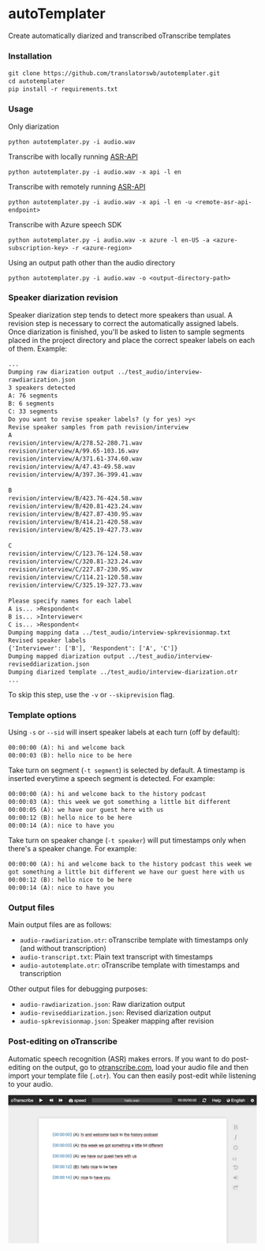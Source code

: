 # autoTemplater
Create automatically diarized and transcribed oTranscribe templates

### Installation

```
git clone https://github.com/translatorswb/autotemplater.git
cd autotemplater
pip install -r requirements.txt
```

### Usage

Only diarization
```
python autotemplater.py -i audio.wav 
```

Transcribe with locally running [ASR-API](https://github.com/translatorswb/ASR-API)
```
python autotemplater.py -i audio.wav -x api -l en
```

Transcribe with remotely running [ASR-API](https://github.com/translatorswb/ASR-API)
```
python autotemplater.py -i audio.wav -x api -l en -u <remote-asr-api-endpoint>
```

Transcribe with Azure speech SDK
```
python autotemplater.py -i audio.wav -x azure -l en-US -a <azure-subscription-key> -r <azure-region>
```

Using an output path other than the audio directory
```
python autotemplater.py -i audio.wav -o <output-directory-path>
```

### Speaker diarization revision

Speaker diarization step tends to detect more speakers than usual. A revision step is necessary to correct the automatically assigned labels. Once diarization is finished, you'll be asked to listen to sample segments placed in the project directory and place the correct speaker labels on each of them. Example:

```
...
Dumping raw diarization output ../test_audio/interview-rawdiarization.json
3 speakers detected
A: 76 segments
B: 6 segments
C: 33 segments
Do you want to revise speaker labels? (y for yes) >y<
Revise speaker samples from path revision/interview
A
revision/interview/A/278.52-280.71.wav
revision/interview/A/99.65-103.16.wav
revision/interview/A/371.61-374.60.wav
revision/interview/A/47.43-49.58.wav
revision/interview/A/397.36-399.41.wav

B
revision/interview/B/423.76-424.58.wav
revision/interview/B/420.81-423.24.wav
revision/interview/B/427.87-430.95.wav
revision/interview/B/414.21-420.58.wav
revision/interview/B/425.19-427.73.wav

C
revision/interview/C/123.76-124.58.wav
revision/interview/C/320.81-323.24.wav
revision/interview/C/227.87-230.95.wav
revision/interview/C/114.21-120.58.wav
revision/interview/C/325.19-327.73.wav

Please specify names for each label
A is... >Respondent<
B is... >Interviewer<
C is... >Respondent<
Dumping mapping data ../test_audio/interview-spkrevisionmap.txt
Revised speaker labels
{'Interviewer': ['B'], 'Respondent': ['A', 'C']}
Dumping mapped diarization output ../test_audio/interview-reviseddiarization.json
Dumping diarized template ../test_audio/interview-diarization.otr
...
```

To skip this step, use the `-v` or `--skiprevision` flag.

### Template options

Using `-s` or `--sid` will insert speaker labels at each turn (off by default):
```
00:00:00 (A): hi and welcome back
00:00:03 (B): hello nice to be here
```

Take turn on segment (`-t segment`) is selected by default. A timestamp is inserted everytime a speech segment is detected. For example: 
```
00:00:00 (A): hi and welcome back to the history podcast
00:00:03 (A): this week we got something a little bit different
00:00:05 (A): we have our guest here with us
00:00:12 (B): hello nice to be here
00:00:14 (A): nice to have you
```

Take turn on speaker change (`-t speaker`) will put timestamps only when there's a speaker change. For example:
```
00:00:00 (A): hi and welcome back to the history podcast this week we got something a little bit different we have our guest here with us
00:00:12 (B): hello nice to be here
00:00:14 (A): nice to have you
```

### Output files

Main output files are as follows:

- `audio-rawdiarization.otr`: oTranscribe template with timestamps only (and without transcription)
- `audio-transcript.txt`:  Plain text transcript with timestamps
- `audio-autotemplate.otr`: oTranscribe template with timestamps and transcription

Other output files for debugging purposes:

- `audio-rawdiarization.json`: Raw diarization output
- `audio-reviseddiarization.json`: Revised diarization output
- `audio-spkrevisionmap.json`: Speaker mapping after revision

### Post-editing on oTranscribe

Automatic speech recognition (ASR) makes errors. If you want to do post-editing on the output, go to [otranscribe.com](https://otranscribe.com/), load your audio file and then import your template file (`.otr`). You can then easily post-edit while listening to your audio. 

![Template post-editing on oTranscribe](img/otranscribe_editing.png)
